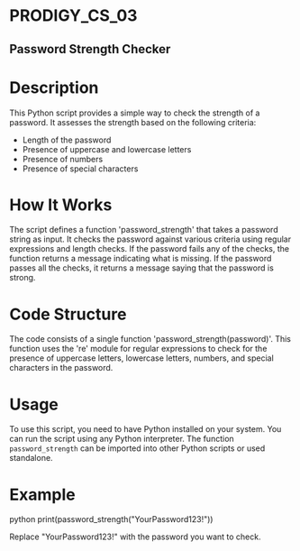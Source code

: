 # PRODIGY_CS_03

## Password Strength Checker

# Description

This Python script provides a simple way to check the strength of a password. It assesses the strength based on the following criteria:
- Length of the password
- Presence of uppercase and lowercase letters
- Presence of numbers
- Presence of special characters

# How It Works

The script defines a function 'password_strength' that takes a password string as input. It checks the password against various criteria using regular expressions and length checks. If the password fails any of the checks, the function returns a message indicating what is missing. If the password passes all the checks, it returns a message saying that the password is strong.

# Code Structure

The code consists of a single function 'password_strength(password)'. This function uses the 're' module for regular expressions to check for the presence of uppercase letters, lowercase letters, numbers, and special characters in the password.

# Usage

To use this script, you need to have Python installed on your system. You can run the script using any Python interpreter. The function `password_strength` can be imported into other Python scripts or used standalone.

# Example

python
print(password_strength("YourPassword123!"))

Replace "YourPassword123!" with the password you want to check.
